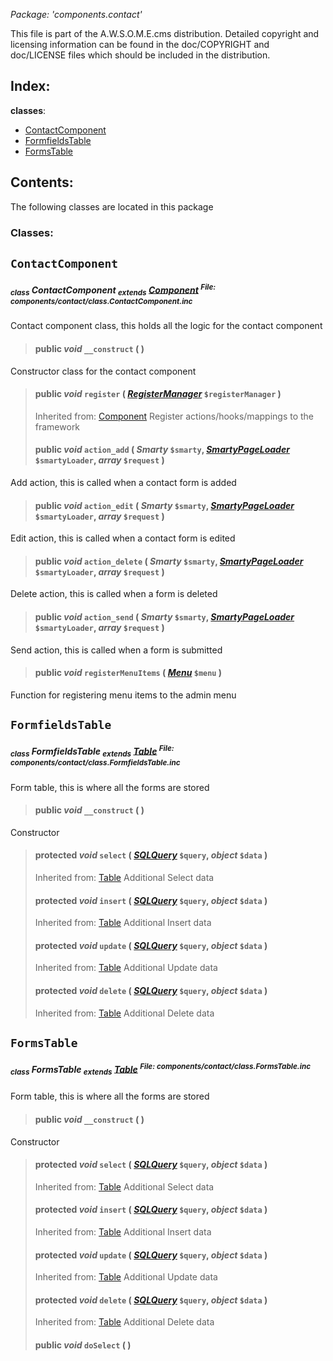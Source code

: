 _Package: 'components.contact'_

This file is part of the A.W.S.O.M.E.cms distribution.
Detailed copyright and licensing information can be found
in the doc/COPYRIGHT and doc/LICENSE files which should be
included in the distribution.
## Index: ##
**classes**:
  * [ContactComponent](DOCComponentsContact#ContactComponent.md)
  * [FormfieldsTable](DOCComponentsContact#FormfieldsTable.md)
  * [FormsTable](DOCComponentsContact#FormsTable.md)
## Contents: ##
The following classes are located in this package
### Classes: ###
## `ContactComponent` ##
##### <sub>class</sub> ContactComponent <sub>extends</sub> [Component](DOCCore#Component.md) <sup>File: components/contact/class.ContactComponent.inc</sup> #####
Contact component class, this holds all the logic for the contact component
> #### **public** _void_ **`__construct`** (  ) ####
Constructor class for the contact component
> #### **public** _void_ **`register`** ( _[RegisterManager](DOCCore#RegisterManager.md)_ `$registerManager` ) ####
> Inherited from: [Component](DOCCore#Component.md)
Register actions/hooks/mappings to the framework
> #### **public** _void_ **`action_add`** ( _Smarty_ `$smarty`, _[SmartyPageLoader](DOCCore#SmartyPageLoader.md)_ `$smartyLoader`, _array_ `$request` ) ####
Add action, this is called when a contact form is added
> #### **public** _void_ **`action_edit`** ( _Smarty_ `$smarty`, _[SmartyPageLoader](DOCCore#SmartyPageLoader.md)_ `$smartyLoader`, _array_ `$request` ) ####
Edit action, this is called when a contact form is edited
> #### **public** _void_ **`action_delete`** ( _Smarty_ `$smarty`, _[SmartyPageLoader](DOCCore#SmartyPageLoader.md)_ `$smartyLoader`, _array_ `$request` ) ####
Delete action, this is called when a form is deleted
> #### **public** _void_ **`action_send`** ( _Smarty_ `$smarty`, _[SmartyPageLoader](DOCCore#SmartyPageLoader.md)_ `$smartyLoader`, _array_ `$request` ) ####
Send action, this is called when a form is submitted
> #### **public** _void_ **`registerMenuItems`** ( _[Menu](DOCComponentsPageUtil#Menu.md)_ `$menu` ) ####
Function for registering menu items to the admin menu
## `FormfieldsTable` ##
##### <sub>class</sub> FormfieldsTable <sub>extends</sub> [Table](DOCCore#Table.md) <sup>File: components/contact/class.FormfieldsTable.inc</sup> #####
Form table, this is where all the forms are stored
> #### **public** _void_ **`__construct`** (  ) ####
Constructor
> #### **protected** _void_ **`select`** ( _[SQLQuery](DOCCore#SQLQuery.md)_ `$query`, _object_ `$data` ) ####
> Inherited from: [Table](DOCCore#Table.md)
Additional Select data
> #### **protected** _void_ **`insert`** ( _[SQLQuery](DOCCore#SQLQuery.md)_ `$query`, _object_ `$data` ) ####
> Inherited from: [Table](DOCCore#Table.md)
Additional Insert data
> #### **protected** _void_ **`update`** ( _[SQLQuery](DOCCore#SQLQuery.md)_ `$query`, _object_ `$data` ) ####
> Inherited from: [Table](DOCCore#Table.md)
Additional Update data
> #### **protected** _void_ **`delete`** ( _[SQLQuery](DOCCore#SQLQuery.md)_ `$query`, _object_ `$data` ) ####
> Inherited from: [Table](DOCCore#Table.md)
Additional Delete data
## `FormsTable` ##
##### <sub>class</sub> FormsTable <sub>extends</sub> [Table](DOCCore#Table.md) <sup>File: components/contact/class.FormsTable.inc</sup> #####
Form table, this is where all the forms are stored
> #### **public** _void_ **`__construct`** (  ) ####
Constructor
> #### **protected** _void_ **`select`** ( _[SQLQuery](DOCCore#SQLQuery.md)_ `$query`, _object_ `$data` ) ####
> Inherited from: [Table](DOCCore#Table.md)
Additional Select data
> #### **protected** _void_ **`insert`** ( _[SQLQuery](DOCCore#SQLQuery.md)_ `$query`, _object_ `$data` ) ####
> Inherited from: [Table](DOCCore#Table.md)
Additional Insert data
> #### **protected** _void_ **`update`** ( _[SQLQuery](DOCCore#SQLQuery.md)_ `$query`, _object_ `$data` ) ####
> Inherited from: [Table](DOCCore#Table.md)
Additional Update data
> #### **protected** _void_ **`delete`** ( _[SQLQuery](DOCCore#SQLQuery.md)_ `$query`, _object_ `$data` ) ####
> Inherited from: [Table](DOCCore#Table.md)
Additional Delete data
> #### **public** _void_ **`doSelect`** (  ) ####